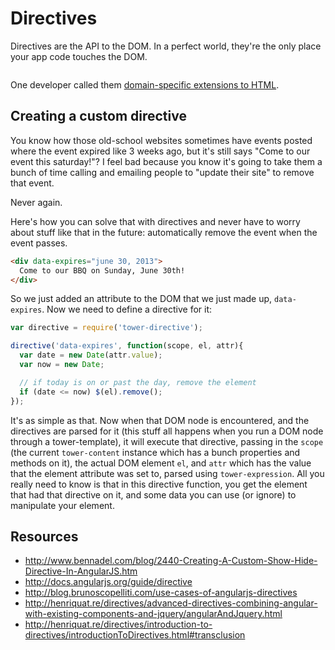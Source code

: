 # Directives

Directives are the API to the DOM. In a perfect world, they're the only place your app code touches the DOM.

```html

```

One developer called them [domain-specific extensions to HTML](http://henriquat.re/directives/introduction-to-directives/introductionToDirectives.html).

## Creating a custom directive

You know how those old-school websites sometimes have events posted where the event expired like 3 weeks ago, but it's still says "Come to our event this saturday!"? I feel bad because you know it's going to take them a bunch of time calling and emailing people to "update their site" to remove that event.

Never again.

Here's how you can solve that with directives and never have to worry about stuff like that in the future: automatically remove the event when the event passes.

```html
<div data-expires="june 30, 2013">
  Come to our BBQ on Sunday, June 30th!
</div>
```

So we just added an attribute to the DOM that we just made up, `data-expires`. Now we need to define a directive for it:

```js
var directive = require('tower-directive');

directive('data-expires', function(scope, el, attr){
  var date = new Date(attr.value);
  var now = new Date;

  // if today is on or past the day, remove the element
  if (date <= now) $(el).remove();
});
```

It's as simple as that. Now when that DOM node is encountered, and the directives are parsed for it (this stuff all happens when you run a DOM node through a tower-template), it will execute that directive, passing in the `scope` (the current `tower-content` instance which has a bunch properties and methods on it), the actual DOM element `el`, and `attr` which has the value that the element attribute was set to, parsed using `tower-expression`. All you really need to know is that in this directive function, you get the element that had that directive on it, and some data you can use (or ignore) to manipulate your element.

## Resources

- http://www.bennadel.com/blog/2440-Creating-A-Custom-Show-Hide-Directive-In-AngularJS.htm
- http://docs.angularjs.org/guide/directive
- http://blog.brunoscopelliti.com/use-cases-of-angularjs-directives
- http://henriquat.re/directives/advanced-directives-combining-angular-with-existing-components-and-jquery/angularAndJquery.html
- http://henriquat.re/directives/introduction-to-directives/introductionToDirectives.html#transclusion
